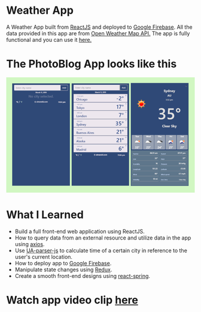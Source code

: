 # Weather App

A Weather App built from [ReactJS](https://reactjs.org/) and deployed to [Google Firebase](https://firebase.google.com/).
All the data provided in this app are from [Open Weather Map API.](https://openweathermap.org/api)
The app is fully functional and you can use it [here.](https://aimanski-weatherapp.firebaseapp.com/)

# The PhotoBlog App looks like this

![Screenshot](public/screen.png)

# What I Learned

* Build a full front-end web application using ReactJS.
* How to query data from an external resource and utilize data in the app using [axios](https://www.npmjs.com/package/axios).
* Use [UA-parser-js](https://www.npmjs.com/package/ua-parser-js) to calculate time of a certain city in reference to the user's current location. 
* How to deploy app to [Google Firebase](https://firebase.google.com/).
* Manipulate state changes using [Redux](https://redux.js.org/).
* Create a smooth front-end designs using [react-spring](https://www.npmjs.com/package/react-spring).

# Watch app video clip [here](https://www.youtube.com/watch?v=_M7zkeqpyD8)